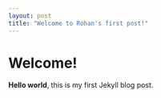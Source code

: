 ```yaml
---
layout: post
title: "Welcome to Rohan's first post!"
---
```

# Welcome!
**Hello world**, this is my first Jekyll blog post.
